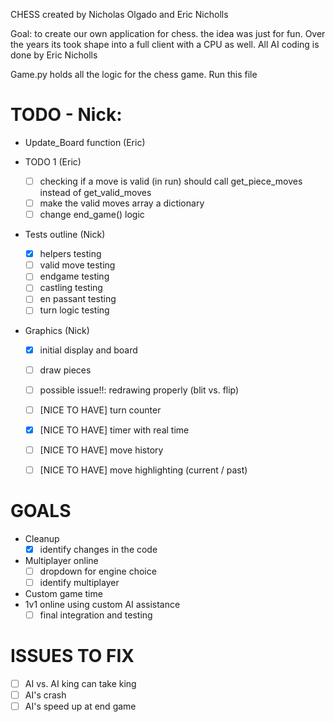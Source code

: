 CHESS
created by Nicholas Olgado and Eric Nicholls

Goal: to create our own application for chess. the idea was just for fun. Over the years its took shape into a full client with a CPU as well. All AI coding is done by Eric Nicholls

Game.py holds all the logic for the chess game. Run this file



# TODO - Nick:

- Update_Board function (Eric) 

- TODO 1 (Eric)
	- [ ] checking if a move is valid (in run) should call get_piece_moves instead of get_valid_moves
	- [ ] make the valid moves array a dictionary
	- [ ] change end_game() logic

- Tests outline (Nick)
    - [x] helpers testing
    - [ ] valid move testing
    - [ ] endgame testing
    - [ ] castling testing
    - [ ] en passant testing
    - [ ] turn logic testing

- Graphics (Nick)
    - [x] initial display and board
    - [ ] draw pieces
    - [ ] possible issue!!: redrawing properly (blit vs. flip)
    
    - [ ] [NICE TO HAVE] turn counter
    - [x] [NICE TO HAVE] timer with real time
    - [ ] [NICE TO HAVE] move history
    - [ ] [NICE TO HAVE] move highlighting (current / past)

# GOALS

- Cleanup
    - [x] identify changes in the code

- Multiplayer online
    - [ ] dropdown for engine choice
    - [ ] identify multiplayer

- Custom game time
- 1v1 online using custom AI assistance
    - [ ] final integration and testing

# ISSUES TO FIX
- [ ] AI vs. AI king can take king
- [ ] AI's crash
- [ ] AI's speed up at end game
